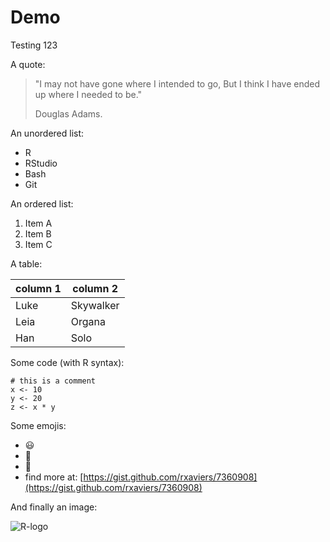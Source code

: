 # Demo

Testing 123

A quote:

> "I may not have gone where I intended to go,
> But I think I have ended up where I needed to be."
>
> Douglas Adams.
 

An unordered list:

- R
- RStudio
- Bash
- Git


An ordered list:

1. Item A
2. Item B
3. Item C


A table:

| column 1 | column 2  |
|----------|-----------|
| Luke     | Skywalker |
| Leia     | Organa    |
| Han      | Solo      |


Some code (with R syntax):

```{r}
# this is a comment
x <- 10
y <- 20
z <- x * y
```

Some emojis:

- :smiley:
- :bear:
- :pencil:
- find more at: [https://gist.github.com/rxaviers/7360908](https://gist.github.com/rxaviers/7360908)


And finally an image:

![R-logo](https://www.r-project.org/logo/Rlogo.png)

